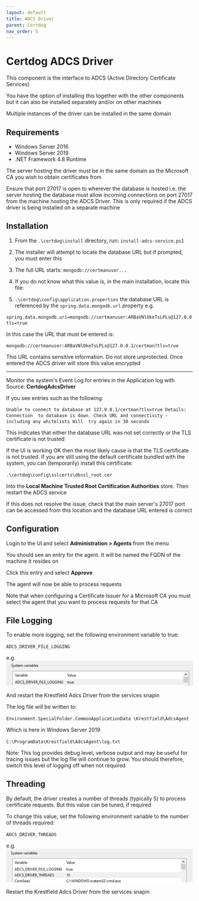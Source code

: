 ```yaml
---
layout: default
title: ADCS Driver
parent: Certdog
nav_order: 5
---
```

# Certdog ADCS Driver

This component is the interface to ADCS (Active Directory Certificate Services)  

You have the option of installing this together with the other components but it can also be installed separately and/or on other machines 

Multiple instances of the driver can be installed in the same domain



## Requirements

- Windows Server 2016
- Windows Server 2019
- .NET Framework 4.8 Runtime

The server hosting the driver must be in the same domain as the Microsoft CA you wish to obtain certificates from

Ensure that port 27017 is open to wherever the database is hosted i.e. the server hosting the database must allow incoming connections on port 27017 from the machine hosting the ADCS Driver. This is only required if the ADCS driver is being installed on a separate machine




## Installation

1. From the ``.\certdog\install`` directory, run:
   ``install-adcs-service.ps1``
   
2. The installer will attempt to locate the database URL but if prompted, you must enter this

3. The full URL starts: ``mongodb://certmanuser...``

4. If you do not know what this value is, in the main installation, locate this file:

5. ``.\certdog\config\application.properties`` the database URL is referenced by the ``spring.data.mongodb.url`` property e.g.

```properties
spring.data.mongodb.uri=mongodb://certmanuser:ARBaVNlOkeTsLPLs@127.0.0.1/certman?tls=true
```

In this case the URL that must be entered is:

```properties
mongodb://certmanuser:ARBaVNlOkeTsLPLs@127.0.0.1/certman?tls=true
```

This URL contains sensitive information. Do not store unprotected. Once entered the ADCS driver will store this value encrypted

---

Monitor the system's Event Log for entries in the Application log with Source: **CertdogAdcsDriver**  

If you see entries such as the following:

```
Unable to connect to database at 127.0.0.1/certman?tls=true Details: Connection  to database is down. Check URL and connectivity - including any whitelists Will  try again in 30 seconds
```

This indicates that either the database URL was not set correctly or the TLS certificate is not trusted  

If the UI is working OK then the most likely cause is that the TLS certificate is not trusted. If you are still using the default certificate bundled with the system, you can (temporarily) install this certificate:  

   ``.\certdog\config\sslcerts\dbssl_root.cer``  

Into the **Local Machine** **Trusted Root Certification Authorities** store. Then restart the ADCS service

If this does not resolve the issue, check that the main server's 27017 port can be accessed from this location and the database URL entered is correct



## Configuration

Login to the UI and select **Administration > Agents** from the menu  

You should see an entry for the agent. It will be named the FQDN of the machine it resides on  

Click this entry and select **Approve**  

The agent will now be able to process requests



Note that when configuring a Certificate Issuer for a Microsoft CA you must select the agent that you want to process requests for that CA

   

## File Logging

To enable more logging, set the following environment variable to true:

``ADCS_DRIVER_FILE_LOGGING``

e.g.  
![image-20201222143624266](.\images\loggingenvvar.png)

And restart the Krestfield Adcs Driver from the services snapin

The log file will be written to:

``Environment.SpecialFolder.CommonApplicationData \Krestfield\AdcsAgent``

Which is here in Windows Server 2019

``C:\ProgramData\Krestfield\AdcsAgent\log.txt``



Note: This log provides debug level, verbose output and may be useful for tracing issues but the log file will continue to grow.  You should therefore, switch this level of logging off when not required

 

## Threading

By default, the driver creates a number of threads (typically 5) to process certificate requests. But this value can be tuned, if required

To change this value, set the following environment variable to the number of threads required:  

``ADCS_DRIVER_THREADS``

e.g.  
![image-20201222143722766](.\images\threadsenvvar.png) 

Restart the Krestfield Adcs Driver from the services snapin

